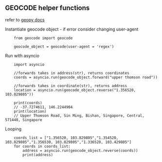 ## GEOCODE helper functions

refer to [geopy docs](https://geopy.readthedocs.io/en/stable/#nominatim)

Instantiate geocode object - if error consider changing user-agent
```
    from geocode import geocode

    geocode_object = geocode(user-agent = 'regex')
```

Run with asyncio
```
    import asyncio

    //forwards takes in address(str), returns coordinates
    coords = asyncio.run(geocode_object.forward("upper thomson road"))

    //forwards takes in coordinate(str), returns address
    location = asyncio.run(geocode_object.reverse("1.356520, 103.829805"))

    print(coords)
    // -37.7274611, 146.2244904
    print(location)
    // Upper Thomson Road, Sin Ming, Bishan, Singapore, Central, 571448, Singapore
```

Looping
```
    coords_list = ["1.356520, 103.829805","1.354520, 103.829805","1.356530, 103.829805","1.336520, 103.429805"]    
    for coords in coords_list:
        address = asyncio.run(geocode_object.reverse(coords))
        print(address)
```

